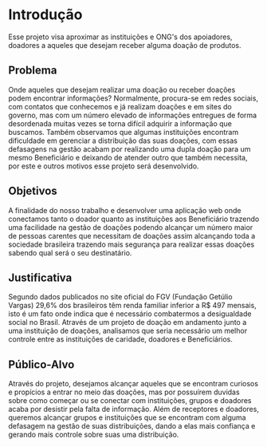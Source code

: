 # Introdução

Esse projeto visa aproximar as instituições e ONG's dos apoiadores, doadores a aqueles que desejam receber alguma doação de produtos.

## Problema

Onde aqueles que desejam realizar uma doação ou receber doações podem encontrar informações? Normalmente, procura-se em redes sociais, com contatos que conhecemos e já realizam doações e em sites do governo, mas com um número elevado de informações entregues de forma desordenada muitas vezes se torna difícil adquirir a informação que buscamos. Também observamos que algumas instituições encontram dificuldade em gerenciar a distribuição das suas doações, com essas defasagens na gestão acabam por realizando uma dupla doação para um mesmo Beneficiário e deixando de atender outro que também necessita, por este e outros motivos esse projeto será desenvolvido. 

## Objetivos

A finalidade do nosso trabalho e desenvolver uma aplicação web onde conectamos tanto o doador quanto as instituições aos Beneficiário trazendo uma facilidade na gestão de doações podendo alcançar um número maior de pessoas carentes que necessitam de doações assim alcançando toda a sociedade brasileira trazendo mais segurança para realizar essas doações sabendo qual será o seu destinatário. 

## Justificativa

Segundo dados publicados no site oficial do FGV (Fundação Getúlio Vargas) 29,6% dos brasileiros têm renda familiar inferior a R$ 497 mensais, isto é um fato onde indica que é necessário combatermos a desigualdade social no Brasil. Através de um projeto de doação em andamento junto a uma instituição de doações, analisamos que seria necessário um melhor controle entre as instituições de caridade, doadores e Beneficiários. 

## Público-Alvo

Através do projeto, desejamos alcançar aqueles que se encontram curiosos e propícios a entrar no meio das doações, mas por possuírem duvidas sobre como começar ou se conectar com instituições, grupos e doadores acaba por desistir pela falta de informação.  Além de receptores e doadores, queremos alcançar grupos e instituições que se encontram com alguma defasagem na gestão de suas distribuições, dando a elas mais confiança e gerando mais controle sobre suas uma distribuição. 
